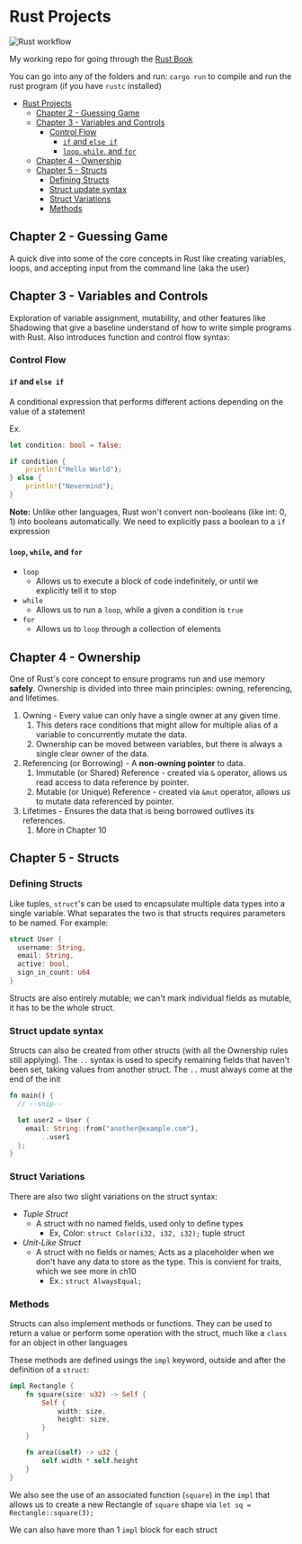 # Rust Projects
![Rust workflow](https://github.com/shahaba/rust-projects/actions/workflows/rust.yml/badge.svg)

My working repo for going through the [Rust Book](https://rust-book.cs.brown.edu/title-page.html)

You can go into any of the folders and run: `cargo run` to compile and run the rust program (if you have `rustc` installed)

- [Rust Projects](#rust-projects)
  - [Chapter 2 - Guessing Game](#chapter-2---guessing-game)
  - [Chapter 3 - Variables and Controls](#chapter-3---variables-and-controls)
    - [Control Flow](#control-flow)
      - [`if` and `else if`](#if-and-else-if)
      - [`loop`, `while`, and `for`](#loop-while-and-for)
  - [Chapter 4 - Ownership](#chapter-4---ownership)
  - [Chapter 5 - Structs](#chapter-5---structs)
    - [Defining Structs](#defining-structs)
    - [Struct update syntax](#struct-update-syntax)
    - [Struct Variations](#struct-variations)
    - [Methods](#methods)

## Chapter 2 - Guessing Game

A quick dive into some of the core concepts in Rust like creating variables, loops, and accepting input from the command line (aka the user)

## Chapter 3 - Variables and Controls

Exploration of variable assignment, mutability, and other features like Shadowing that give a baseline understand of how to write simple programs with Rust. Also introduces function and control flow syntax:

### Control Flow

#### `if` and `else if`

A conditional expression that performs different actions depending on the value of a statement

Ex.

```Rust
let condition: bool = false;

if condition {
    println!("Hello World");
} else {
    println!("Nevermind");
}
```

**Note:** Unlike other languages, Rust won't convert non-booleans (like int: 0, 1) into booleans automatically. We need to explicitly pass a boolean to a `if` expression

#### `loop`, `while`, and `for`

- `loop`
  - Allows us to execute a block of code indefinitely, or until we explicitly tell it to stop
- `while`
  - Allows us to run a `loop`, while a given a condition is `true`
- `for`
  - Allows us to `loop` through a collection of elements

## Chapter 4 - Ownership

One of Rust's core concept to ensure programs run and use memory **safely**. Ownership is divided into three main principles: owning, referencing, and lifetimes.

1. Owning - Every value can only have a single owner at any given time.
   1. This deters race conditions that might allow for multiple alias of a variable to concurrently mutate the data.
   2. Ownership can be moved between variables, but there is always a single clear owner of the data.
2. Referencing (or Borrowing) - A **non-owning pointer** to data.
   1. Immutable (or Shared) Reference - created via `&` operator, allows us read access to data reference by pointer.
   2. Mutable (or Unique) Reference - created via `&mut` operator, allows us to mutate data referenced by pointer.
3. Lifetimes - Ensures the data that is being borrowed outlives its references.
   1. More in Chapter 10


## Chapter 5 - Structs

### Defining Structs

Like tuples, `struct`'s can be used to encapsulate multiple data types into a single variable. What separates the two is that structs requires parameters to be named. For example:

```Rust
struct User {
  username: String,
  email: String,
  active: bool,
  sign_in_count: u64
}
```

Structs are also entirely mutable; we can't mark individual fields as mutable, it has to be the whole struct.

### Struct update syntax

Structs can also be created from other structs (with all the Ownership rules still applying). The `..` syntax is used to specify remaining fields that haven't been set, taking values from another struct. The `..` must always come at the end of the init

```Rust
fn main() {
  // --snip-- 

  let user2 = User {
    email: String::from("another@example.com"),
        ..user1
  };
}
```

### Struct Variations

There are also two slight variations on the struct syntax:

- *Tuple Struct*
  - A struct with no named fields, used only to define types
    - Ex, Color: `struct Color(i32, i32, i32);` tuple struct
- *Unit-Like Struct*
  - A struct with no fields or names; Acts as a placeholder when we don't have any data to store as the type. This is convient for traits, which we see more in ch10
    - Ex.: `struct AlwaysEqual;`

### Methods

Structs can also implement methods or functions. They can be used to return a value or perform some operation with the struct, much like a `class` for an object in other languages

These methods are defined usings the `impl` keyword, outside and after the definition of a `struct`:

```Rust
impl Rectangle {
    fn square(size: u32) -> Self {
        Self {
            width: size,
            height: size,
        }
    }

    fn area(&self) -> u32 {
        self.width * self.height
    }
}
```

We also see the use of an associated function (`square`) in the `impl` that allows us to create a new Rectangle of `square` shape via `let sq = Rectangle::square(3);`

We can also have more than 1 `impl` block for each struct
